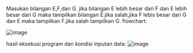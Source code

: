 Masukan bilangan E,F,dan G. jika bilangan E lebih besar  dari F dan E lebih besar dari G maka tampilkan bilangan E.jika salah,jika F lebis besar dari G dan E maka tampilkan F.jika salah tampilkan G.
flowchart:

![image](https://user-images.githubusercontent.com/56728542/68181323-c25cc300-ff4b-11e9-866e-21ee6821cf14.png)

hasil eksekusi program dan kondisi inputan data:
![image](https://user-images.githubusercontent.com/56728542/68181405-0223aa80-ff4c-11e9-906d-6bc0f9314e9a.png)
